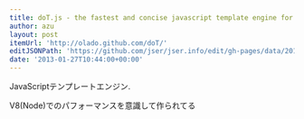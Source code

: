 ```yaml
---
title: doT.js - the fastest and concise javascript template engine for Node.js and browsers
author: azu
layout: post
itemUrl: 'http://olado.github.com/doT/'
editJSONPath: 'https://github.com/jser/jser.info/edit/gh-pages/data/2013/01/index.json'
date: '2013-01-27T10:44:00+00:00'
---
```

JavaScriptテンプレートエンジン.

V8(Node)でのパフォーマンスを意識して作られてる

